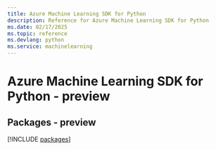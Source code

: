 ```yaml
---
title: Azure Machine Learning SDK for Python
description: Reference for Azure Machine Learning SDK for Python
ms.date: 02/17/2025
ms.topic: reference
ms.devlang: python
ms.service: machinelearning
---
```

# Azure Machine Learning SDK for Python - preview
## Packages - preview
[!INCLUDE [packages](machine-learning-index.md)]